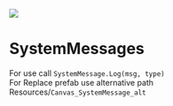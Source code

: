 <img src="https://img.shields.io/badge/Unity-2020.3.25-green"></a>

# SystemMessages

For use call `SystemMessage.Log(msg, type)`\
For Replace prefab use alternative path Resources/`Canvas_SystemMessage_alt`
